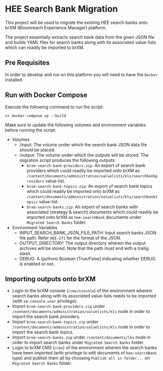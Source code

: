 # HEE Search Bank Migration
This project will be used to migrate the existing HEE search banks onto brXM (Bloomreach Experience Manager) platform.

The project essentially extracts search bank data from the given JSON file and builds YAML files for search banks along with its associated value-lists which can readily be imported to brXM.

## Pre Requisites
In order to develop and run on this platform you will need to have the `Docker` installed.

## Run with Docker Compose
Execute the following command to run the script:

```
>> docker-compose up --build
```

Make sure to update the following volumes and environment variables before running the script:

- Volumes
  - /input: The volume under which the search bank JSON data file should be placed.
  - /output: The volume under which the outputs will be stored. The migration script produces the following outputs:
    - `brxm-search-bank-providers.zip`: An export of search bank providers which could readily be imported onto brXM as `/content/documents/administration/valuelists/kls/searchbankproviders` value-list.
    - `brxm-search-bank-topics.zip`: An export of search bank topics which could readily be imported onto brXM as `/content/documents/administration/valuelists/kls/searchbanktopics` value-list.
    - `brxm-search-banks.zip`: An export of search banks with associated (strategy & search) documents which could readily be imported onto brXM as `hee:searchBank` documents under `Migrated Search Banks` folder.
- Environment Variables
  - INPUT_SEARCH_BANK_JSON_FILE_PATH: Input search banks JSON file path. Refer `HEE-271` for the format of the JSON.
  - OUTPUT_DIRECTORY: The output directory wherein the output archives will be stored. Note that the path must end with a trailig slash.
  - DEBUG: A (python) Boolean [True/False] indicating whether DEBUG is enabled or not.

## Importing outputs onto brXM
- Login to the brXM console (`/cms/console`) of the environment wherein search banks along with its associated value-lists needs to be imported (with `xm.console.user` privilege).
- Import `brxm-search-bank-providers.zip` under `/content/documents/administration/valuelists/kls` node in order to import the search bank providers.
- Import `brxm-search-bank-topics.zip` under `/content/documents/administration/valuelists/kls` node in order to import the search bank topics.
- Import `brxm-search-banks.zip` under `/content/documents/lks` node in order to import search banks under `Migrated Search Banks` folder.
- Login to brXM CMS (`/cms`) of the environment wherein the search banks have been imported (with privilege to edit documents of `hee:searchBank` type) and publish them all by choosing `Publish all in folder...` on `Migrated Search Banks` folder.

